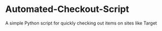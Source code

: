 # Automated-Checkout-Script
A simple Python script for quickly checking out items on sites like Target
